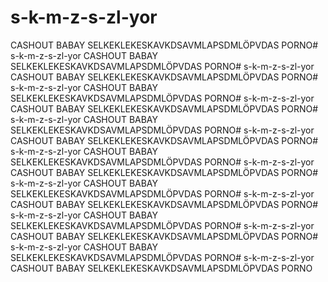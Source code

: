 # s-k-m-z-s-zl-yor
CASHOUT BABAY
SELKEKLEKESKAVKDSAVMLAPSDMLÖPVDAS PORNO# s-k-m-z-s-zl-yor
CASHOUT BABAY
SELKEKLEKESKAVKDSAVMLAPSDMLÖPVDAS PORNO# s-k-m-z-s-zl-yor
CASHOUT BABAY
SELKEKLEKESKAVKDSAVMLAPSDMLÖPVDAS PORNO# s-k-m-z-s-zl-yor
CASHOUT BABAY
SELKEKLEKESKAVKDSAVMLAPSDMLÖPVDAS PORNO# s-k-m-z-s-zl-yor
CASHOUT BABAY
SELKEKLEKESKAVKDSAVMLAPSDMLÖPVDAS PORNO# s-k-m-z-s-zl-yor
CASHOUT BABAY
SELKEKLEKESKAVKDSAVMLAPSDMLÖPVDAS PORNO# s-k-m-z-s-zl-yor
CASHOUT BABAY
SELKEKLEKESKAVKDSAVMLAPSDMLÖPVDAS PORNO# s-k-m-z-s-zl-yor
CASHOUT BABAY
SELKEKLEKESKAVKDSAVMLAPSDMLÖPVDAS PORNO# s-k-m-z-s-zl-yor
CASHOUT BABAY
SELKEKLEKESKAVKDSAVMLAPSDMLÖPVDAS PORNO# s-k-m-z-s-zl-yor
CASHOUT BABAY
SELKEKLEKESKAVKDSAVMLAPSDMLÖPVDAS PORNO# s-k-m-z-s-zl-yor
CASHOUT BABAY
SELKEKLEKESKAVKDSAVMLAPSDMLÖPVDAS PORNO# s-k-m-z-s-zl-yor
CASHOUT BABAY
SELKEKLEKESKAVKDSAVMLAPSDMLÖPVDAS PORNO# s-k-m-z-s-zl-yor
CASHOUT BABAY
SELKEKLEKESKAVKDSAVMLAPSDMLÖPVDAS PORNO# s-k-m-z-s-zl-yor
CASHOUT BABAY
SELKEKLEKESKAVKDSAVMLAPSDMLÖPVDAS PORNO# s-k-m-z-s-zl-yor
CASHOUT BABAY
SELKEKLEKESKAVKDSAVMLAPSDMLÖPVDAS PORNO
